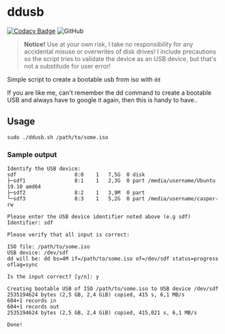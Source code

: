 # ddusb

[![Codacy Badge](https://api.codacy.com/project/badge/Grade/0b397dc236764aafb557dbd0f0a447f4)](https://www.codacy.com/manual/git_35/ddusb?utm_source=github.com&amp;utm_medium=referral&amp;utm_content=eddinn/ddusb&amp;utm_campaign=Badge_Grade) ![GitHub](https://img.shields.io/github/license/eddinn/ddusb)

> **Notice!**
> Use at your own risk, I take no responsibility for any accidental misuse or overwrites of disk drives!
> I include precautions so the script tries to validate the device as an USB device, but that's not a substitude for user error!

Simple script to create a bootable usb from iso with `dd`

If you are like me, can't remember the dd command to create a bootable USB and always have to google it again, then this is handy to have..

## Usage

```shell
sudo ./ddusb.sh /path/to/some.iso
```

### Sample output

```shell
Identify the USB device:
sdf                   8:0    1   7,5G  0 disk
├─sdf1                8:1    1   2,3G  0 part /media/username/Ubuntu 19.10 amd64
├─sdf2                8:2    1   3,9M  0 part
└─sdf3                8:3    1   5,2G  0 part /media/username/casper-rw

Please enter the USB device identifier noted above (e.g sdf)
Identifier: sdf

Please verify that all input is correct:

ISO file: /path/to/some.iso
USB device: /dev/sdf
dd will be: dd bs=4M if=/path/to/some.iso of=/dev/sdf status=progress oflag=sync

Is the input correct? [y/n]: y

Creating bootable USB of ISO /path/to/some.iso to USB device /dev/sdf
2535194624 bytes (2,5 GB, 2,4 GiB) copied, 415 s, 6,1 MB/s
604+1 records in
604+1 records out
2535194624 bytes (2,5 GB, 2,4 GiB) copied, 415,021 s, 6,1 MB/s

Done!
```
